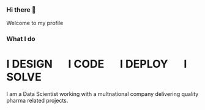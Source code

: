 ### Hi there 👋
Welcome to my profile

### What I do

# I DESIGN &emsp; I CODE  &emsp; I DEPLOY &emsp; I SOLVE
I am a Data Scientist working with a multnational company delivering quality pharma related projects.



<!--
**do2blehelix/do2blehelix** is a ✨ _special_ ✨ repository because its `README.md` (this file) appears on your GitHub profile.

Here are some ideas to get you started:

- 🔭 I’m currently working on ...
- 🌱 I’m currently learning ...
- 👯 I’m looking to collaborate on ...
- 🤔 I’m looking for help with ...
- 💬 Ask me about ...
- 📫 How to reach me: ...
- 😄 Pronouns: ...
- ⚡ Fun fact: ...
-->
